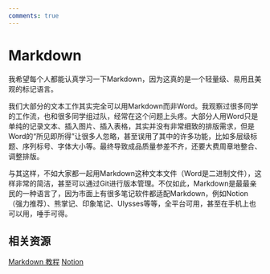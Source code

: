 ```yaml
---
comments: true
---
```


# Markdown

我希望每个人都能认真学习一下Markdown，因为这真的是一个轻量级、易用且美观的标记语言。

我们大部分的文本工作其实完全可以用Markdown而非Word。我观察过很多同学的工作流，也和很多同学组过队，经常在这个问题上头疼。大部分人用Word只是单纯的记录文本、插入图片、插入表格，其实并没有非常细致的排版需求，但是Word的“所见即所得”让很多人忽略，甚至误用了其中的许多功能，比如多层级标题、序列标号、字体大小等。最终导致成品质量参差不齐，还要大费周章地整合、调整排版。

与其这样，不如大家都一起用Markdown这种文本文件（Word是二进制文件），这样非常的简洁，甚至可以通过Git进行版本管理。不仅如此，Markdown是最最亲民的一种语言了，因为市面上有很多笔记软件都适配Markdown，例如Notion（强力推荐）、熊掌记、印象笔记、Ulysses等等，全平台可用，甚至在手机上也可以用，唾手可得。

## 相关资源

[Markdown 教程](https://markdown.com.cn)
[Notion](https://www.notion.com)